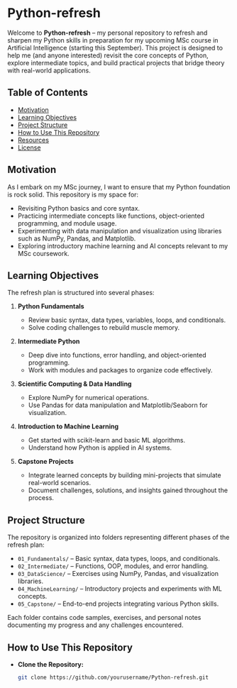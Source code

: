 # Python-refresh

Welcome to **Python-refresh** – my personal repository to refresh and sharpen my Python skills in preparation for my upcoming MSc course in Artificial Intelligence (starting this September). This project is designed to help me (and anyone interested) revisit the core concepts of Python, explore intermediate topics, and build practical projects that bridge theory with real-world applications.

## Table of Contents

- [Motivation](#motivation)
- [Learning Objectives](#learning-objectives)
- [Project Structure](#project-structure)
- [How to Use This Repository](#how-to-use-this-repository)
- [Resources](#resources)
- [License](#license)

## Motivation

As I embark on my MSc journey, I want to ensure that my Python foundation is rock solid. This repository is my space for:
- Revisiting Python basics and core syntax.
- Practicing intermediate concepts like functions, object-oriented programming, and module usage.
- Experimenting with data manipulation and visualization using libraries such as NumPy, Pandas, and Matplotlib.
- Exploring introductory machine learning and AI concepts relevant to my MSc coursework.

## Learning Objectives

The refresh plan is structured into several phases:

1. **Python Fundamentals**  
   - Review basic syntax, data types, variables, loops, and conditionals.
   - Solve coding challenges to rebuild muscle memory.

2. **Intermediate Python**  
   - Deep dive into functions, error handling, and object-oriented programming.
   - Work with modules and packages to organize code effectively.

3. **Scientific Computing & Data Handling**  
   - Explore NumPy for numerical operations.
   - Use Pandas for data manipulation and Matplotlib/Seaborn for visualization.

4. **Introduction to Machine Learning**  
   - Get started with scikit-learn and basic ML algorithms.
   - Understand how Python is applied in AI systems.

5. **Capstone Projects**  
   - Integrate learned concepts by building mini-projects that simulate real-world scenarios.
   - Document challenges, solutions, and insights gained throughout the process.

## Project Structure

The repository is organized into folders representing different phases of the refresh plan:

- `01_Fundamentals/` – Basic syntax, data types, loops, and conditionals.
- `02_Intermediate/` – Functions, OOP, modules, and error handling.
- `03_DataScience/` – Exercises using NumPy, Pandas, and visualization libraries.
- `04_MachineLearning/` – Introductory projects and experiments with ML concepts.
- `05_Capstone/` – End-to-end projects integrating various Python skills.

Each folder contains code samples, exercises, and personal notes documenting my progress and any challenges encountered.

## How to Use This Repository

- **Clone the Repository:**  
  ```bash
  git clone https://github.com/yourusername/Python-refresh.git
